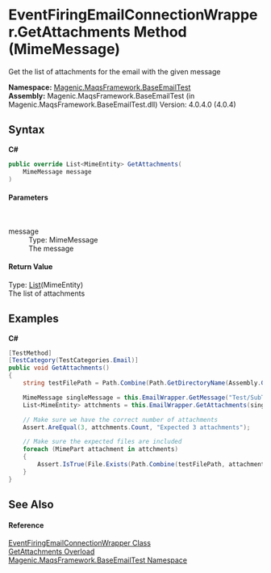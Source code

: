 # EventFiringEmailConnectionWrapper.GetAttachments Method (MimeMessage)
 

Get the list of attachments for the email with the given message

**Namespace:**&nbsp;<a href="#/MAQS_4/Email_AUTOGENERATED/Magenic-MaqsFramework-BaseEmailTest_Namespace">Magenic.MaqsFramework.BaseEmailTest</a><br />**Assembly:**&nbsp;Magenic.MaqsFramework.BaseEmailTest (in Magenic.MaqsFramework.BaseEmailTest.dll) Version: 4.0.4.0 (4.0.4)

## Syntax

**C#**<br />
``` C#
public override List<MimeEntity> GetAttachments(
	MimeMessage message
)
```


#### Parameters
&nbsp;<dl><dt>message</dt><dd>Type: MimeMessage<br />The message</dd></dl>

#### Return Value
Type: <a href="http://msdn2.microsoft.com/en-us/library/6sh2ey19" target="_blank">List</a>(MimeEntity)<br />The list of attachments

## Examples

**C#**<br />
``` C#
[TestMethod]
[TestCategory(TestCategories.Email)]
public void GetAttachments()
{
    string testFilePath = Path.Combine(Path.GetDirectoryName(Assembly.GetExecutingAssembly().Location), "TestFiles");

    MimeMessage singleMessage = this.EmailWrapper.GetMessage("Test/SubTest", "4");
    List<MimeEntity> attchments = this.EmailWrapper.GetAttachments(singleMessage);

    // Make sure we have the correct number of attachments
    Assert.AreEqual(3, attchments.Count, "Expected 3 attachments");

    // Make sure the expected files are included
    foreach (MimePart attachment in attchments)
    {
        Assert.IsTrue(File.Exists(Path.Combine(testFilePath, attachment.FileName)), "Found extra file '" + attachment.FileName + "'");
    }
}
```


## See Also


#### Reference
<a href="#/MAQS_4/Email_AUTOGENERATED/EventFiringEmailConnectionWrapper_Class">EventFiringEmailConnectionWrapper Class</a><br /><a href="#/MAQS_4/Email_AUTOGENERATED/EventFiringEmailConnectionWrapper-GetAttachments_Method">GetAttachments Overload</a><br /><a href="#/MAQS_4/Email_AUTOGENERATED/Magenic-MaqsFramework-BaseEmailTest_Namespace">Magenic.MaqsFramework.BaseEmailTest Namespace</a><br />